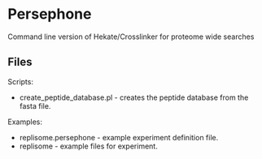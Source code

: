 Persephone
==========

Command line version of Hekate/Crosslinker for proteome wide searches

Files
-----
Scripts:
* create_peptide_database.pl - creates the peptide database from the fasta file.


Examples:
* replisome.persephone - example experiment definition file.
* replisome - example files for experiment.
